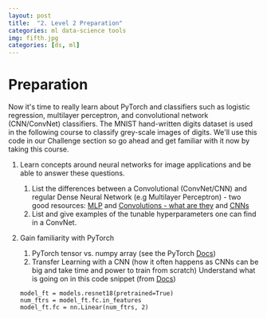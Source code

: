 ```yaml
---
layout: post
title:  "2. Level 2 Preparation"
categories: ml data-science tools
img: fifth.jpg
categories: [ds, ml]
---
```


# Preparation

Now it's time to really learn about PyTorch and classifiers such as logistic regression, multilayer perceptron, and convolutional network (CNN/ConvNet) classifiers.  The MNIST hand-written digits dataset is used in the following course to classify grey-scale images of digits.  We'll use this code in our Challenge section so go ahead and get familiar with it now by taking this course.

1. Learn concepts around neural networks for image applications and be able to answer these questions.
    1.  List the differences between a Convolutional (ConvNet/CNN) and regular Dense Neural Network (e.g Multilayer Perceptron) - two good resources:  [MLP](https://towardsdatascience.com/multi-layer-neural-networks-with-sigmoid-function-deep-learning-for-rookies-2-bf464f09eb7f) and [Convolutions - what are they](http://colah.github.io/posts/2014-07-Understanding-Convolutions/) and [CNNs](http://colah.github.io/posts/2014-07-Conv-Nets-Modular/)
    2.  List and give examples of the tunable hyperparameters one can find in a ConvNet.

2.  Gain familiarity with PyTorch
    1.  PyTorch tensor vs. numpy array (see the PyTorch [Docs](https://pytorch.org/tutorials/beginner/pytorch_with_examples.html))
    2.  Transfer Learning with a CNN (how it often happens as CNNs can be big and take time and power to train from scratch)
      Understand what is going on in this code snippet (from [Docs](https://pytorch.org/tutorials/beginner/transfer_learning_tutorial.html))
      ```pythonn
      model_ft = models.resnet18(pretrained=True)
      num_ftrs = model_ft.fc.in_features
      model_ft.fc = nn.Linear(num_ftrs, 2)
      ```